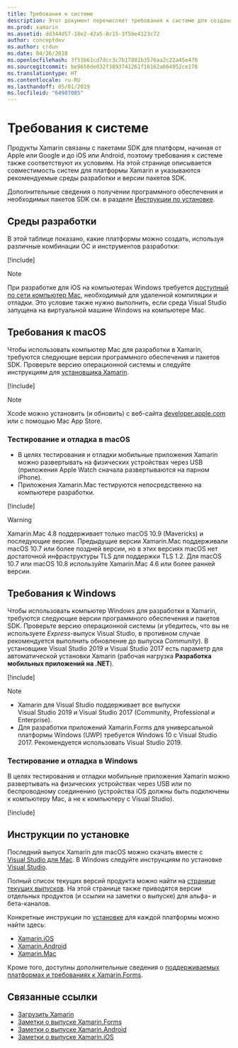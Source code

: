 ```yaml
---
title: Требования к системе
description: Этот документ перечисляет требования к системе для создания приложений с помощью Xamarin на компьютерах Windows и Mac. Он также содержит ссылки на инструкции по установке.
ms.prod: xamarin
ms.assetid: dd344d57-18e2-42a5-8c15-3f5be4123c72
author: conceptdev
ms.author: crdun
ms.date: 04/26/2018
ms.openlocfilehash: 3f51b61cd7dcc3c7b17881b3576aa2c22a45e470
ms.sourcegitcommit: be9658de032f3893741261f16162a664952ce178
ms.translationtype: HT
ms.contentlocale: ru-RU
ms.lasthandoff: 05/01/2019
ms.locfileid: "64987085"
---
```

# <a name="system-requirements"></a>Требования к системе

Продукты Xamarin связаны с пакетами SDK для платформ, начиная от Apple или Google и до iOS или Android, поэтому требования к системе также соответствуют их условиям. На этой странице описывается совместимость систем для платформы Xamarin и указываются рекомендуемые среды разработки и версии пакетов SDK.

Дополнительные сведения о получении программного обеспечения и необходимых пакетов SDK см. в разделе [Инструкции по установке](#installation-instructions).

## <a name="development-environments"></a>Среды разработки

В этой таблице показано, какие платформы можно создать, используя различные комбинации ОС и инструментов разработки:

[!include[](~/cross-platform/includes/development-environment.md)]

> [!NOTE]
> При разработке для iOS на компьютерах Windows требуется [доступный по сети компьютер Mac](~/ios/get-started/installation/windows/connecting-to-mac/index.md), необходимый для удаленной компиляции и отладки. Это условие также нужно выполнить, если среда Visual Studio запущена на виртуальной машине Windows на компьютере Mac.

## <a name="macos-requirements"></a>Требования к macOS

Чтобы использовать компьютер Mac для разработки в Xamarin, требуются следующие версии программного обеспечения и пакетов SDK. Проверьте версию операционной системы и следуйте инструкциям для [установщика Xamarin](#installation-instructions).

[!include[](~/cross-platform/includes/macos-requirements.md)]

> [!NOTE]
> Xcode можно установить (и обновить) с веб-сайта [developer.apple.com](https://developer.apple.com/xcode/download/) или с помощью Mac App Store.

### <a name="testing--debugging-on-macos"></a>Тестирование и отладка в macOS

- В целях тестирования и отладки мобильные приложения Xamarin можно развертывать на физических устройствах через USB (приложения Apple Watch сначала развертываются на парном iPhone).
- Приложения Xamarin.Mac тестируются непосредственно на компьютере разработки.

[!include[](~/cross-platform/includes/macos-testing.md)]

> [!WARNING]
> Xamarin.Mac 4.8 поддерживает только macOS 10.9 (Mavericks) и последующие версии.
> Предыдущие версии Xamarin.Mac поддерживали macOS 10.7 или более поздней версии, но в этих версиях macOS нет достаточной инфраструктуры TLS для поддержки TLS 1.2. Для macOS 10.7 или macOS 10.8 используйте Xamarin.Mac 4.6 или более ранней версии.

## <a name="windows-requirements"></a>Требования к Windows

Чтобы использовать компьютер Windows для разработки в Xamarin, требуются следующие версии программного обеспечения и пакетов SDK.
Проверьте версию операционной системы (и убедитесь, что вы не используете *Express*-выпуск Visual Studio, в противном случае рекомендуется выполнить обновление до выпуска *Community*).
В установщике Visual Studio 2019 и Visual Studio 2017 есть параметр для автоматической установки Xamarin (рабочая нагрузка **Разработка мобильных приложений на .NET**).

[!include[](~/cross-platform/includes/windows-requirements.md)]

> [!NOTE]
> - Xamarin для Visual Studio поддерживает все выпуски Visual Studio 2019 и Visual Studio 2017 (Community, Professional и Enterprise).
> - Для разработки приложений Xamarin.Forms для универсальной платформы Windows (UWP) требуется Windows 10 с Visual Studio 2017. Рекомендуется использовать Visual Studio 2019.

### <a name="testing--debugging-on-windows"></a>Тестирование и отладка в Windows

В целях тестирования и отладки мобильные приложения Xamarin можно развертывать на физических устройствах через USB или по беспроводному соединению (устройства iOS должны быть подключены к компьютеру Mac, а не к компьютеру с Visual Studio).

[!include[](~/cross-platform/includes/windows-testing.md)]

## <a name="installation-instructions"></a>Инструкции по установке

Последний выпуск Xamarin для macOS можно скачать вместе с [Visual Studio для Mac](https://docs.microsoft.com/visualstudio/mac/installation). В Windows следуйте инструкциям по установке [Visual Studio](https://docs.microsoft.com/visualstudio/install/install-visual-studio).

Полный список текущих версий продукта можно найти на [странице текущих выпусков](https://developer.xamarin.com/releases/current/). На этой странице также приводятся версии отдельных продуктов (и ссылки на заметки о выпуске) для альфа- и бета-каналов.

Конкретные инструкции по [установке](~/get-started/installation/index.md) для каждой платформы можно найти здесь:

- [Xamarin.iOS](~/ios/get-started/installation/index.md)
- [Xamarin.Android](~/android/get-started/installation/index.md)
- [Xamarin.Mac](~/mac/get-started/installation.md)

Кроме того, доступны дополнительные сведения о [поддерживаемых платформах и требованиях к Xamarin.Forms](~/get-started/requirements.md).

## <a name="related-links"></a>Связанные ссылки

- [Загрузить Xamarin](https://visualstudio.microsoft.com/xamarin/)
- [Заметки о выпуске Xamarin.Forms](/xamarin/xamarin-forms/release-notes/)
- [Заметки о выпуске Xamarin.Android](/xamarin/android/release-notes/)
- [Заметки о выпуске Xamarin.iOS](/xamarin/ios/release-notes/)
